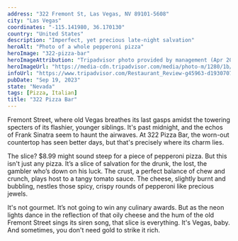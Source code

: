 ```yaml
---
address: "322 Fremont St, Las Vegas, NV 89101-5608"
city: "Las Vegas"
coordinates: "-115.141980, 36.170130"
country: "United States"
description: "Imperfect, yet precious late-night salvation"
heroAlt: "Photo of a whole pepperoni pizza"
heroImage: "322-pizza-bar"
heroImageAttribution: "Tripadvisor photo provided by management (Apr 2020)"
heroImageUrl: "https://media-cdn.tripadvisor.com/media/photo-m/1280/1b/45/90/87/our-famous-cup-and-char.jpg"
infoUrl: "https://www.tripadvisor.com/Restaurant_Review-g45963-d19307074-Reviews-322_Pizza_Bar-Las_Vegas_Nevada.html"
pubDate: "Sep 19, 2023"
state: "Nevada"
tags: [Pizza, Italian]
title: "322 Pizza Bar"
---
```


Fremont Street, where old Vegas breathes its last gasps amidst the towering specters of its flashier, younger siblings. It's past midnight, and the echos of Frank Sinatra seem to haunt the airwaves. At 322 Pizza Bar, the worn-out countertop has seen better days, but that's precisely where its charm lies.

The slice? \$8.99 might sound steep for a piece of pepperoni pizza. But this isn't just any pizza. It’s a slice of salvation for the drunk, the lost, the gambler who’s down on his luck. The crust, a perfect balance of chew and crunch, plays host to a tangy tomato sauce. The cheese, slightly burnt and bubbling, nestles those spicy, crispy rounds of pepperoni like precious jewels.

It's not gourmet. It’s not going to win any culinary awards. But as the neon lights dance in the reflection of that oily cheese and the hum of the old Fremont Street sings its siren song, that slice is everything. It's Vegas, baby. And sometimes, you don't need gold to strike it rich.
